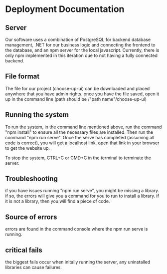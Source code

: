 # Deployment Documentation
## Server
Our software uses a combination of PostgreSQL for backend database management, .NET for our business logic and connecting the frontend to the database, and an npm server for the local javascript. Currently, there is only npm implemented in this iteration due to not having a fully connected backend.

## File format
The file for our project (choose-up-ui) can be downloaded and placed anywhere that you have admin rights. once you have the file saved, open it up in the command line (path should be /"path name"/choose-up-ui)

## Running the system
To run the system, in the command line mentioned above, run the command "npm install" to ensure all the necessary files are installed. Then run the command "npm run serve". Once the serve has completed (assuming all code is correct), you will get a localhost link. open that link in your browser to get the website up.

To stop the system, CTRL+C or CMD+C in the terminal to terminate the server.

## Troubleshooting
if you have issues running "npm run serve", you might be missing a library. if so, the errors will give you a command for you to run to install a library. if it is not a library, then you will find a piece of code.

## Source of errors
errors are found in the command console where the npm run serve is running.

## critical fails
the biggest fails occur when initally running the server, any uninstalled libraries can cause failures.
